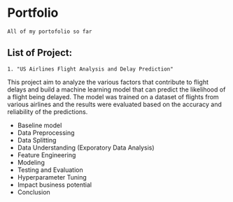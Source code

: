 # Portfolio
	All of my portofolio so far

## List of Project:
	1. "US Airlines Flight Analysis and Delay Prediction"
This project aim to analyze the various factors that contribute to flight delays and build a machine learning model that can predict the likelihood of a flight being delayed. The model was trained on a dataset of flights from various airlines and the results were evaluated based on the accuracy and reliability of the predictions.
- Baseline model
- Data Preprocessing
- Data Splitting
- Data Understanding (Exporatory Data Analysis)
- Feature Engineering
- Modeling
- Testing and Evaluation
- Hyperparameter Tuning
- Impact business potential
- Conclusion

